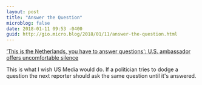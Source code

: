 ```yaml
---
layout: post
title: "Answer the Question"
microblog: false
date: 2018-01-11 09:53 -0400
guid: http://gio.micro.blog/2018/01/11/answer-the-question.html
---
```

[‘This is the Netherlands, you have to answer questions': U.S. ambassador offers uncomfortable silence](http://www.chicagotribune.com/news/nationworld/politics/ct-us-ambassador-netherlands-hoekstra-20180110-story.html)

This is what I wish US Media would do. If a politician tries to dodge a question the next reporter should ask the same question until it's answered. 
